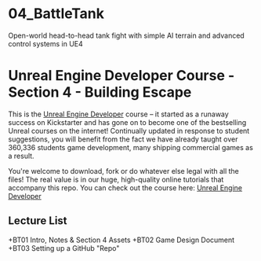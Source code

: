 ﻿# 04_BattleTank
Open-world head-to-head tank fight with simple AI terrain and advanced control systems in UE4

# Unreal Engine Developer Course - Section 4 - Building Escape

This is the [Unreal Engine Developer]( http://gdev.tv/urcgithub) course – it started as a runaway success on Kickstarter and has gone on to become one of the bestselling Unreal courses on the internet! Continually updated in response to student suggestions, you will benefit from the fact we have already taught over 360,336 students game development, many shipping commercial games as a result.

You're welcome to download, fork or do whatever else legal with all the files! The real value is in our huge, high-quality online tutorials that accompany this repo. You can check out the course here: [Unreal Engine Developer]( http://gdev.tv/urcgithub)

## Lecture List
+BT01 Intro, Notes & Section 4 Assets 
+BT02 Game Design Document
+BT03 Setting up a GitHub "Repo"


